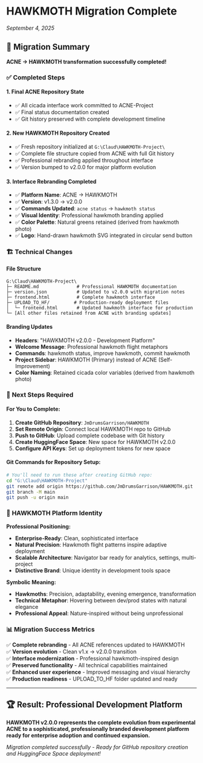 # HAWKMOTH Migration Complete 
*September 4, 2025*

## 🎯 **Migration Summary**

**ACNE → HAWKMOTH transformation successfully completed!**

### ✅ **Completed Steps**

#### **1. Final ACNE Repository State**
- ✅ All cicada interface work committed to ACNE-Project
- ✅ Final status documentation created
- ✅ Git history preserved with complete development timeline

#### **2. New HAWKMOTH Repository Created**
- ✅ Fresh repository initialized at `G:\Claud\HAWKMOTH-Project\`
- ✅ Complete file structure copied from ACNE with full Git history
- ✅ Professional rebranding applied throughout interface
- ✅ Version bumped to v2.0.0 for major platform evolution

#### **3. Interface Rebranding Completed**
- ✅ **Platform Name**: ACNE → HAWKMOTH  
- ✅ **Version**: v1.3.0 → v2.0.0
- ✅ **Commands Updated**: `acne status` → `hawkmoth status`
- ✅ **Visual Identity**: Professional hawkmoth branding applied
- ✅ **Color Palette**: Natural greens retained (derived from hawkmoth photo)
- ✅ **Logo**: Hand-drawn hawkmoth SVG integrated in circular send button

### 🏗️ **Technical Changes**

#### **File Structure**
```
G:\Claud\HAWKMOTH-Project\
├─ README.md              # Professional HAWKMOTH documentation
├─ version.json           # Updated to v2.0.0 with migration notes
├─ frontend.html          # Complete hawkmoth interface
├─ UPLOAD_TO_HF/         # Production-ready deployment files
│  └─ frontend.html       # Updated hawkmoth interface for production
└─ [All other files retained from ACNE with branding updates]
```

#### **Branding Updates**
- **Headers**: "HAWKMOTH v2.0.0 - Development Platform"
- **Welcome Message**: Professional hawkmoth flight metaphors
- **Commands**: hawkmoth status, improve hawkmoth, commit hawkmoth  
- **Project Sidebar**: HAWKMOTH (Primary) instead of ACNE (Self-Improvement)
- **Color Naming**: Retained cicada color variables (derived from hawkmoth photo)

### 🚀 **Next Steps Required**

#### **For You to Complete:**
1. **Create GitHub Repository**: `JmDrumsGarrison/HAWKMOTH`
2. **Set Remote Origin**: Connect local HAWKMOTH repo to GitHub
3. **Push to GitHub**: Upload complete codebase with Git history
4. **Create HuggingFace Space**: New space for HAWKMOTH v2.0.0
5. **Configure API Keys**: Set up deployment tokens for new space

#### **Git Commands for Repository Setup:**
```bash
# You'll need to run these after creating GitHub repo:
cd "G:\Claud\HAWKMOTH-Project"
git remote add origin https://github.com/JmDrumsGarrison/HAWKMOTH.git
git branch -M main
git push -u origin main
```

### 🦅 **HAWKMOTH Platform Identity**

**Professional Positioning:**
- **Enterprise-Ready**: Clean, sophisticated interface
- **Natural Precision**: Hawkmoth flight patterns inspire adaptive deployment
- **Scalable Architecture**: Navigator bar ready for analytics, settings, multi-project
- **Distinctive Brand**: Unique identity in development tools space

**Symbolic Meaning:**
- **Hawkmoths**: Precision, adaptability, evening emergence, transformation
- **Technical Metaphor**: Hovering between dev/prod states with natural elegance
- **Professional Appeal**: Nature-inspired without being unprofessional

### 📊 **Migration Success Metrics**

✅ **Complete rebranding** - All ACNE references updated to HAWKMOTH  
✅ **Version evolution** - Clean v1.x → v2.0.0 transition  
✅ **Interface modernization** - Professional hawkmoth-inspired design  
✅ **Preserved functionality** - All technical capabilities maintained  
✅ **Enhanced user experience** - Improved messaging and visual hierarchy  
✅ **Production readiness** - UPLOAD_TO_HF folder updated and ready  

---

## 🏆 **Result: Professional Development Platform**

**HAWKMOTH v2.0.0 represents the complete evolution from experimental ACNE to a sophisticated, professionally branded development platform ready for enterprise adoption and continued expansion.**

*Migration completed successfully - Ready for GitHub repository creation and HuggingFace Space deployment!*